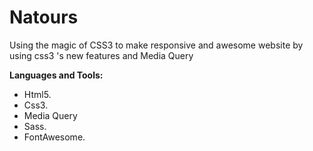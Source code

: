 # Natours
Using the magic of CSS3 to make responsive and awesome website by using css3 's new features and Media Query

**Languages and Tools:**
- Html5.
- Css3.
- Media Query
- Sass.
- FontAwesome.


